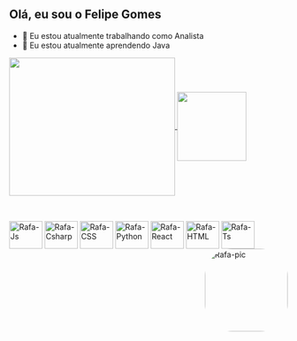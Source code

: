 ## Olá, eu sou o Felipe Gomes

- 🔭 Eu estou atualmente trabalhando como Analista
- 🌱 Eu estou atualmente aprendendo Java

<a href="https://github.com/anuraghazra/github-readme-stats">
  <img align="center" height="250" width="300" src="https://github-readme-stats.vercel.app/api?username=Mephistosz&show_icons=true&theme=tokyonight&custom_title=Felipe&nbsp;Gomes&nbsp;Github&nbsp;Stats&locale=pt-br&include_all_commits=true&count_private=true" />
</a>

<a href="https://github.com/anuraghazra/github-readme-stats">
  <img align="center" height="125" src="https://github-readme-stats.vercel.app/api/top-langs/?username=Mephistosz&custom_title=Linguagens&nbsp;Mais&nbsp;Usadas&theme=tokyonight" />
</a>

##


<div style="display: inline_block"><br>
  <img align="center" alt="Rafa-Js" height="50" width="60" src="https://cdn.jsdelivr.net/gh/devicons/devicon/icons/java/java-original-wordmark.svg"> 
  <img align="center" alt="Rafa-Csharp" height="50" width="60" src="https://cdn.jsdelivr.net/gh/devicons/devicon/icons/spring/spring-original-wordmark.svg">
  <img align="center" alt="Rafa-CSS" height="50" width="60" src="https://cdn.jsdelivr.net/gh/devicons/devicon/icons/mongodb/mongodb-original-wordmark.svg">
  <img align="center" alt="Rafa-Python" height="50" width="60" src="https://cdn.jsdelivr.net/gh/devicons/devicon/icons/oracle/oracle-original.svg">
  <img align="center" alt="Rafa-React" height="50" width="60" src="https://cdn.jsdelivr.net/gh/devicons/devicon/icons/azure/azure-original-wordmark.svg">
  <img align="center" alt="Rafa-HTML" height="50" width="60" src="https://cdn.jsdelivr.net/gh/devicons/devicon/icons/git/git-original-wordmark.svg">
  <img align="center" alt="Rafa-Ts" height="50" width="60" src="https://cdn.jsdelivr.net/gh/devicons/devicon/icons/apache/apache-original-wordmark.svg">
  <img align="right" alt="Rafa-pic" height="150" style="border-radius:50px;" src="https://media4.giphy.com/media/v1.Y2lkPTc5MGI3NjExOTYwMjY3OTcwN2Y1MWRhMTMwNGMxNjcwNGQwNjI3NWM4MWMxYjM2MyZlcD12MV9pbnRlcm5hbF9naWZzX2dpZklkJmN0PWc/11KzOet1ElBDz2/giphy.gif">
   
</div>


